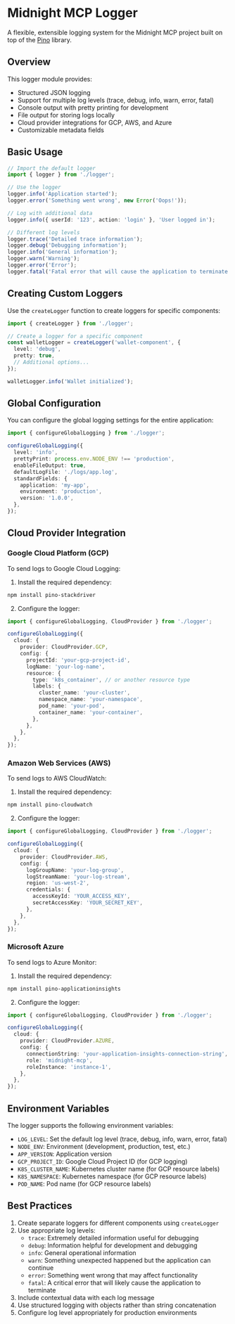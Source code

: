 # Midnight MCP Logger

A flexible, extensible logging system for the Midnight MCP project built on top of the [Pino](https://github.com/pinojs/pino) library.

## Overview

This logger module provides:

- Structured JSON logging
- Support for multiple log levels (trace, debug, info, warn, error, fatal)
- Console output with pretty printing for development
- File output for storing logs locally
- Cloud provider integrations for GCP, AWS, and Azure
- Customizable metadata fields

## Basic Usage

```typescript
// Import the default logger
import { logger } from './logger';

// Use the logger
logger.info('Application started');
logger.error('Something went wrong', new Error('Oops!'));

// Log with additional data
logger.info({ userId: '123', action: 'login' }, 'User logged in');

// Different log levels
logger.trace('Detailed trace information');
logger.debug('Debugging information');
logger.info('General information');
logger.warn('Warning');
logger.error('Error');
logger.fatal('Fatal error that will cause the application to terminate');
```

## Creating Custom Loggers

Use the `createLogger` function to create loggers for specific components:

```typescript
import { createLogger } from './logger';

// Create a logger for a specific component
const walletLogger = createLogger('wallet-component', {
  level: 'debug',
  pretty: true,
  // Additional options...
});

walletLogger.info('Wallet initialized');
```

## Global Configuration

You can configure the global logging settings for the entire application:

```typescript
import { configureGlobalLogging } from './logger';

configureGlobalLogging({
  level: 'info',
  prettyPrint: process.env.NODE_ENV !== 'production',
  enableFileOutput: true,
  defaultLogFile: './logs/app.log',
  standardFields: {
    application: 'my-app',
    environment: 'production',
    version: '1.0.0',
  },
});
```

## Cloud Provider Integration

### Google Cloud Platform (GCP)

To send logs to Google Cloud Logging:

1. Install the required dependency:

```bash
npm install pino-stackdriver
```

2. Configure the logger:

```typescript
import { configureGlobalLogging, CloudProvider } from './logger';

configureGlobalLogging({
  cloud: {
    provider: CloudProvider.GCP,
    config: {
      projectId: 'your-gcp-project-id',
      logName: 'your-log-name',
      resource: {
        type: 'k8s_container', // or another resource type
        labels: {
          cluster_name: 'your-cluster',
          namespace_name: 'your-namespace',
          pod_name: 'your-pod',
          container_name: 'your-container',
        },
      },
    },
  },
});
```

### Amazon Web Services (AWS)

To send logs to AWS CloudWatch:

1. Install the required dependency:

```bash
npm install pino-cloudwatch
```

2. Configure the logger:

```typescript
import { configureGlobalLogging, CloudProvider } from './logger';

configureGlobalLogging({
  cloud: {
    provider: CloudProvider.AWS,
    config: {
      logGroupName: 'your-log-group',
      logStreamName: 'your-log-stream',
      region: 'us-west-2',
      credentials: {
        accessKeyId: 'YOUR_ACCESS_KEY',
        secretAccessKey: 'YOUR_SECRET_KEY',
      },
    },
  },
});
```

### Microsoft Azure

To send logs to Azure Monitor:

1. Install the required dependency:

```bash
npm install pino-applicationinsights
```

2. Configure the logger:

```typescript
import { configureGlobalLogging, CloudProvider } from './logger';

configureGlobalLogging({
  cloud: {
    provider: CloudProvider.AZURE,
    config: {
      connectionString: 'your-application-insights-connection-string',
      role: 'midnight-mcp',
      roleInstance: 'instance-1',
    },
  },
});
```

## Environment Variables

The logger supports the following environment variables:

- `LOG_LEVEL`: Set the default log level (trace, debug, info, warn, error, fatal)
- `NODE_ENV`: Environment (development, production, test, etc.)
- `APP_VERSION`: Application version
- `GCP_PROJECT_ID`: Google Cloud Project ID (for GCP logging)
- `K8S_CLUSTER_NAME`: Kubernetes cluster name (for GCP resource labels)
- `K8S_NAMESPACE`: Kubernetes namespace (for GCP resource labels)
- `POD_NAME`: Pod name (for GCP resource labels)

## Best Practices

1. Create separate loggers for different components using `createLogger`
2. Use appropriate log levels:
   - `trace`: Extremely detailed information useful for debugging
   - `debug`: Information helpful for development and debugging
   - `info`: General operational information
   - `warn`: Something unexpected happened but the application can continue
   - `error`: Something went wrong that may affect functionality
   - `fatal`: A critical error that will likely cause the application to terminate
3. Include contextual data with each log message
4. Use structured logging with objects rather than string concatenation
5. Configure log level appropriately for production environments 